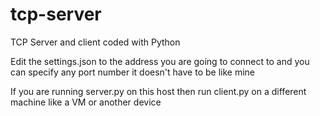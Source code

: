 # tcp-server
TCP Server and client coded with Python

Edit the settings.json to the address you are going to connect to and you can specify any port number it doesn't have to be like mine

If you are running server.py on this host then run client.py on a different machine like a VM or another device
